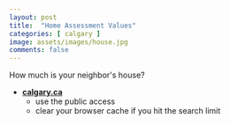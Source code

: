 ```yaml
---
layout: post
title:  "Home Assessment Values"
categories: [ calgary ]
image: assets/images/house.jpg
comments: false
---
```


How much is your neighbor's house?

- **[calgary.ca](https://assessmentsearch.calgary.ca/externallogin.aspx)**
    - use the public access
    - clear your browser cache if you hit the search limit

